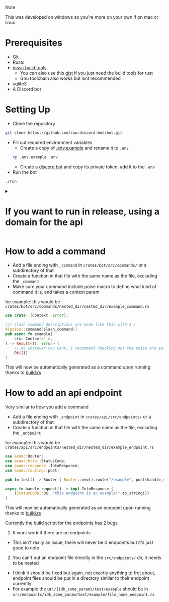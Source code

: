 > [!NOTE]
> This was developed on windows so you're more on your own if on mac or linux

# Prerequisites
- Git
- Rustc
- [msvc build tools](https://visualstudio.microsoft.com/downloads/?q=build+tools)
    - You can also use this [gist](https://gist.github.com/mmozeiko/7f3162ec2988e81e56d5c4e22cde9977) if you just need
      the build tools for rust
    - Gnu toolchain also works but isnt recommended
- sqlite3
- A Discord bot

# Setting Up
- Clone the repository
```sh
git clone https://github.com/cow-discord-bot/bot.git
```
- Fill out required environment variables
    - Create a copy of [.env.example](.env.example) and rename it to `.env`
    ```sh
    cp .env.example .env
    ```
    - Create a [discord bot](https://discord.com/developers/applications) and copy its private token, add it to the `.env`
- Run the bot
```sh
./run
```

<details><summary><h1>If you want to run in release, using a domain for the api</h1></summary>

### Prerequisites
- Previous prerequisites
- [nginx](https://nginx.org/)

### Steps
1. Create an A record pointing to the ip you're hosting the api on
2. In your nginx conf dir add a file `conf.d/<your chosen domain name>.conf` and add this:
```conf
server {
    listen 80;
    server_name <your domain>;

    location / {
        proxy_pass http://localhost:3000; # change the port if you chose something else for the API_PORT env var
        proxy_set_header Host $host;
        proxy_set_header X-Real-IP $remote_addr;
        proxy_set_header X-Forwarded-For $proxy_add_x_forwarded_for;
        proxy_set_header X-Forwarded-Proto $scheme;
    }
}
```
3. Also in your nginx conf dir add this to your `nginx.conf`
```conf
include conf.d/*.conf;
```
4. In the root project directory run
```sh
./run release
```
The build script relies on your nginx directory too look something like this
```
nginx dir
  ├──nginx.exe
  └──conf
    ├──nginx.conf
    └──conf.d
      └──<your filename from step 2>
```
It also relies on your nginx path to be in your PATH environment variable

## If you want to use https with nginx

### Prerequisites
- Previous prerequisites
- [win acme](https://github.com/win-acme/win-acme/releases/tag/v2.2.9.1701)

### Steps
1. Generate certificate
```sh
wacs --source manual --host <your domain> --validation filesystem --webroot "<nginx dir>/html" --store pemfiles --pemfilespath "<nginx dir>/certs"
```
2. Accept the terms they give you and enter your email for notifications, I don't remmeber if the email is optional
3. Update your conf file from step 2 of the previous set of instructions
```conf
server {
    listen 80;
    server_name <your domain name>;
    location /.well-known/acme-challenge/ {
        root <nginx dir>/html;
        allow all;
    }
    location / {
        return 301 https://$host$request_uri;
    }
}

server {
    listen 443 ssl;
    server_name <your domain name>;
    ssl_certificate <nginx dir>/certs/<your domain name>-chain.pem;
    ssl_certificate_key <nginx dir>/certs/<your domain name>-key.pem;
    ssl_protocols TLSv1.2 TLSv1.3;
    ssl_ciphers HIGH:!aNULL:!MD5;
    location / {
        proxy_pass http://localhost:3000; # change the port if you chose something else for the API_PORT env var
        proxy_set_header Host $host;
        proxy_set_header X-Real-IP $remote_addr;
        proxy_set_header X-Forwarded-For $proxy_add_x_forwarded_for;
        proxy_set_header X-Forwarded-Proto $scheme;
    }
}
```

</details>

# How to add a command
- Add a file ending with `_command` in `crates/bot/src/commands/` or a subdirectory of that
- Create a function in that file with the same name as the file, excluding the `_command`
- Make sure your command include poise macro to define what kind of command it is, and takes a context param

for example: this would be `crates/bot/src/commands/nested_dir/nested_dir/example_command.rs`
```rust
use crate::{Context, Error};

/// slash command descriptions are made like this with 3 /
#[poise::command(slash_command)]
pub async fn example(
	ctx: Context<'_>,
) -> Result<(), Error> {
    // do whatever you want, I recommend checking out the poise and serenity docs or looking at some of the other existing commands
    Ok(())
}
```
This will now be automatically generated as a command upon running thanks to [build.rs](crates/bot/src/build.rs)

# How to add an api endpoint
Very similar to how you add a command
- Add a file ending with `_endpoint` in `crates/api/src/endpoints/` or a subdirectory of that
- Create a function in that file with the same name as the file, excluding the `_endpoint`

for example: this would be `crates/api/src/endpoints/nested_dir/nested_dir/example_endpoint.rs`
```rust
use axum::Router;
use axum::http::StatusCode;
use axum::response::IntoResponse;
use axum::routing::post;

pub fn test() -> Router { Router::new().route("/example", post(handle_request)) }

async fn handle_request() -> impl IntoResponse {
	(StatusCode::OK, "this endpoint is an example!".to_string())
}
```
This will now be automatically generated as an endpoint upon running thanks to [build.rs](crates/api/src/build.rs)

Currently the build script for the endpoints has 2 bugs
1. It wont work if there are no endpoints
- This isn't really an issue, there will never be 0 endpoints but it's just good to note
2. You can't put an endpoint file directly in the `src/endpoints/` dir, it needs to be nested
- I think it should be fixed but again, not exactly anything to fret about, endpoint files should be put in a directory similar to their endpoint currently
- For example the url `/{idk_some_param}/test/example` should be in `src/endpoints/idk_some_param/test/example/file_name_endpoint.rs`
